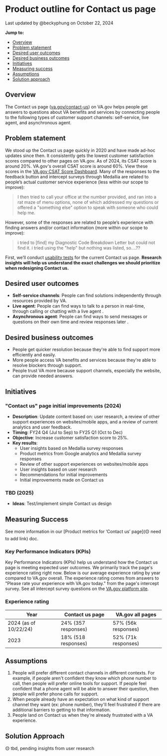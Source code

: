 # Product outline for Contact us page 

Last updated by @beckyphung on October 22, 2024

**Jump to:**
- [Overview](#overview)
- [Problem statement](#problem-statement)
- [Desired user outcomes](#desired-user-outcomes)
- [Desired business outcomes](#desired-business-outcomes)
- [Initiatives](#initiatives)
- [Measuring success](#measuring-success)
- [Assumptions](#assumptions)
- [Solution approach](#solution-approach)

## Overview
The Contact us page ([va.gov/contact-us](va.gov/contact-us)) on VA.gov helps people get answers to questions about VA benefits and services by connecting people to the following types of customer support channels: self-service, live agent, and asynchronous agent.

## Problem statement
We stood up the Contact us page quickly in 2020 and have made ad-hoc updates since then. It consistently gets the lowest customer satisfaction scores compared to other pages on VA.gov. As of 2024, its CSAT score is around 20%. VA.gov's overall CSAT score is around 60%. View these scores in the [VA.gov CSAT Score Dashboard](https://va-gov.domo.com/page/1545882322).
Many of the responses to the feedback button and intercept surveys through Medallia are related to people’s actual customer service experience (less within our scope to improve):
> I then tried to call your office at the number provided, and ran into a rat maze of menu options, none of which addressed my questions or offered a "something else" option to speak with someone who could help me.

However, some of the responses are related to people’s experience with finding answers and/or contact information (more within our scope to improve):
> i tried to [find] my Diagnostic Code Breakdown Letter but could not find it. i tried using the "help" but nothing was listed, so....??

First, we’ll conduct [usability tests](https://github.com/department-of-veterans-affairs/va.gov-team/tree/master/teams/veteran%20support%20crew/Contact%20us%20page/User%20research/09-2024%20Find%20help%20on%20Contact%20us) for the current Contact us page. **Research insights will help us understand the exact challenges we should prioritize when redesigning Contact us.**

## Desired user outcomes
-	**Self-service channels**: People can find solutions independently through resources provided by VA. 
-	**Live agent**: People can find ways to talk to a person in real-time, through calling or chatting with a live agent .
-	**Asynchronous agent**: People can find ways to send messages or questions on their own time and review responses later .
  
## Desired business outcomes
-	People get quicker resolution because they're able to find support more efficiently and easily.
-	More people access VA benefits and services because they're able to resolve blockers through support.
-	People trust VA more because support channels, especially the website, can provide needed answers.

## Initiatives
### "Contact us" page initial improvements (2024)
- **Description**: Update content based on: user research, a review of other support experiences on websites/mobile apps, and a review of current analytics and user feedback.
- **Timing**: FY24 Q4 (Jul to Sep) to FY25 Q1 (Oct to Dec)
- **Objective**: Increase customer satisfaction score to 25%.
- **Key results**:
   - User insights based on Medallia survey responses
   - Product metrics from Google analytics and Medallia survey responses
   - Review of other support experiences on websites/mobile apps
   - User insights based on user research
   - Recommendations for initial improvements
   - Initial improvements made on Contact us

 ### TBD (2025)
 - **Ideas**: Test/implement simple Contact us design

## Measuring Success
See more information in our [Product metrics for ‘Contact us’ page](🟡 need to add link) doc.

### Key Performance Indicators (KPIs)
Key Performance Indicators (KPIs) help us understand how the Contact us page is meeting expected user outcomes.
We primarily track the page's experience rating right now. Below is our average experience rating by year compared to VA.gov overall. The experience rating comes from answers to "Please rate your experience with VA.gov today." from the page's intercept survey. See all intercept survey questions on the [VA.gov platform site](https://depo-platform-documentation.scrollhelp.site/analytics-monitoring/accessing-and-utilizing-contact-center-data#AccessingandUtilizingVeteranSupportData-MedalliaInterceptSurveyQuestions).

### Experience rating
|Year| Contact us page | VA.gov all pages | 
|----------|-------------| -------------|
|2024 (as of 10/22/24)|24% (357 responses)|57% (56k responses)|                     
|2023|18% (518 responses)|52% (71k responses)|

## Assumptions
1.	People will prefer different contact channels in different contexts. For example, if people aren't confident they know which phone number to call, then people will prefer online tools for support. If people feel confident that a phone agent will be able to answer their question, then people will prefer phone calls for support. 
2.	When people already have an expectation on what kind of support channel they want (ex: phone number), they'll feel frustrated if there are additional barriers to getting to that information. 
3.	People land on Contact us when they're already frustrated with a VA experience.

## Solution Approach
🟡 tbd, pending insights from user research
